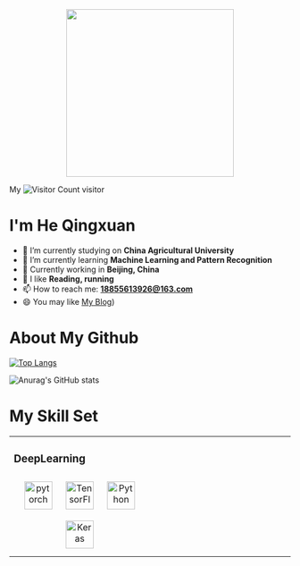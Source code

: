 <div align="center">
<img src="https://media4.giphy.com/media/v1.Y2lkPTc5MGI3NjExYmh4dWpweXJ2cW9rNTVvaHJqaWZlNnBkZjBrdXoxejJqY2pxZjRsNyZlcD12MV9pbnRlcm5hbF9naWZfYnlfaWQmY3Q9Zw/xUPGGDNsLvqsBOhuU0/giphy.gif" width="300">
</div>  

My ![Visitor Count](https://profile-counter.glitch.me/qingxuanhe/count.svg) visitor


# I'm He Qingxuan 

- 🔭 I’m currently studying on **China Agricultural University**
- 🌱 I’m currently learning **Machine Learning and Pattern Recognition**
- 👯 Currently working in **Beijing, China**
- 🤔 I like **Reading, running**
- 📫 How to reach me: **18855613926@163.com**
- 😄 You may like [My Blog](https://blog.csdn.net/qq_41905413?spm=1000.2115.3001.5343))

# About My Github
[![Top Langs](https://github-readme-stats.vercel.app/api/top-langs/?username=qingxuanhe)](https://github.com/qingxuanhe/github-readme-stats)

![Anurag's GitHub stats](https://github-readme-stats.vercel.app/api?username=qingxuanhe&show_icons=true&theme=tokyonight)

# My Skill Set  
<table><tr><td valign="top" width="33%">

### DeepLearning  
<div align="center">  
<img style="margin: 10px" src="https://profilinator.rishav.dev/skills-assets/pytorch-icon.svg" alt="pytorch" height="50" />  
<img style="margin: 10px" src="https://profilinator.rishav.dev/skills-assets/tensorflow-icon.svg" alt="TensorFlow" height="50" />  
<img style="margin: 10px" src="https://profilinator.rishav.dev/skills-assets/python-original.svg" alt="Python" height="50" />  
<img style="margin: 10px" src="https://profilinator.rishav.dev/skills-assets/keras.png" alt="Keras" height="50" />  
</div>

</td><td valign="top" width="33%">

</td></tr></table>  

<br/>  

<!--
**QingxuanHe/QingxuanHe** is a ✨ _special_ ✨ repository because its `README.md` (this file) appears on your GitHub profile.

Here are some ideas to get you started:

- 🔭 I’m currently working on ...
- 🌱 I’m currently learning ...
- 👯 I’m looking to collaborate on ...
- 🤔 I’m looking for help with ...
- 💬 Ask me about ...
- 📫 How to reach me: ...
- 😄 Pronouns: ...
- ⚡ Fun fact: ...
-->
